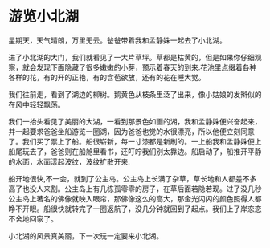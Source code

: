 # 游览小北湖

星期天，天气晴朗，万里无云。爸爸带着我和孟静姝一起去了小北湖。

进了小北湖的大门，我们就看见了一大片草坪。草都是枯黄的，但是如果你仔细观察，就会发现下面隐藏了很多嫩嫩的小芽，预示着春天的到来.花池里点缀着各种各样的花，有的开的正艳，有的含苞欲放，还有的花在睡大觉。

我们往前走，看到了湖边的柳树。鹅黄色从枝条里泛了出来，像小姑娘的发辫似的在风中轻轻飘荡。 

我们一抬头看见了美丽的大湖，一看到那景色如画的湖，我和孟静姝便兴奋起来，并一起要求爸爸坐船游览一圈湖，因为爸爸也觉的水很漂亮，所以他便立刻同意了。我们买了票上了船。船很崭新，每一寸漆都是新刷的。一上船我和孟静姝便上船尾玩去了，爸爸则在船舱里看书，还叮咛我们别太靠边。船启动了，船推开平静的水面，水面漾起波纹，波纹扩散开来.

船开地很快,不一会，就到了公主岛。公主岛上长满了杂草，草长地和人都差不多高了也没人来割。公主岛上有几栋孤零零的房子，在草后面若隐若现。过了没几秒公主岛上著名的佛像就映入眼帘，那佛像这么的高大，那金光闪闪的颜色照得人都睁不开眼。船很快就转完了一圈返航了，没几分钟就回到了起点。我们上了岸恋恋不舍地回家了。

小北湖的风景真美丽，下一次玩一定要来小北湖。
